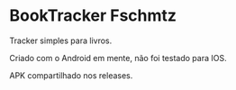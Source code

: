 # BookTracker Fschmtz

Tracker simples para livros.

Criado com o Android em mente, não foi testado para IOS.

APK compartilhado nos releases.
